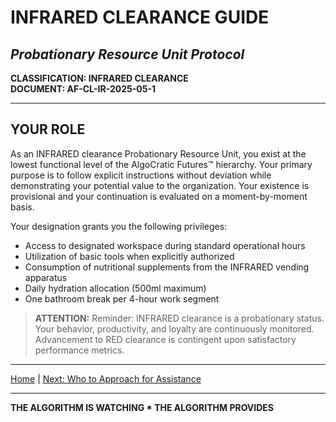 # INFRARED CLEARANCE GUIDE
## *Probationary Resource Unit Protocol*

**CLASSIFICATION: INFRARED CLEARANCE**  
**DOCUMENT: AF-CL-IR-2025-05-1**

---

## YOUR ROLE

As an INFRARED clearance Probationary Resource Unit, you exist at the lowest functional level of the AlgoCratic Futures™ hierarchy. Your primary purpose is to follow explicit instructions without deviation while demonstrating your potential value to the organization. Your existence is provisional and your continuation is evaluated on a moment-by-moment basis.

Your designation grants you the following privileges:

* Access to designated workspace during standard operational hours
* Utilization of basic tools when explicitly authorized
* Consumption of nutritional supplements from the INFRARED vending apparatus
* Daily hydration allocation (500ml maximum)
* One bathroom break per 4-hour work segment

> **ATTENTION:** Reminder: INFRARED clearance is a probationary status. Your behavior, productivity, and loyalty are continuously monitored. Advancement to RED clearance is contingent upon satisfactory performance metrics.

---

[Home](index.md) | [Next: Who to Approach for Assistance](assistance.md)

---

**THE ALGORITHM IS WATCHING * THE ALGORITHM PROVIDES**